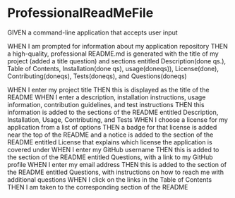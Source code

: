 # ProfessionalReadMeFile

GIVEN a command-line application that accepts user input
<!-- node.js - using node to display information in the terminal from the file -->
<!-- this is what inquirer is for -->

WHEN I am prompted for information about my application repository
THEN a high-quality, professional README.md is generated with the title of my project (added a title question) and sections entitled Description(done qs.), Table of Contents, Installation(done qs), usage(doneqs)), License(done), Contributing(doneqs), Tests(doneqs), and Questions(doneqs)

<!-- using an inquirer to display the questions - need an array of questions -->
<!-- const questions /  -->

WHEN I enter my project title
THEN this is displayed as the title of the README
WHEN I enter a description, installation instructions, usage information, contribution guidelines, and test instructions
THEN this information is added to the sections of the README entitled Description, Installation, Usage, Contributing, and Tests
WHEN I choose a license for my application from a list of options
THEN a badge for that license is added near the top of the README and a notice is added to the section of the README entitled License that explains which license the application is covered under
WHEN I enter my GitHub username
THEN this is added to the section of the README entitled Questions, with a link to my GitHub profile
WHEN I enter my email address
THEN this is added to the section of the README entitled Questions, with instructions on how to reach me with additional questions
WHEN I click on the links in the Table of Contents
THEN I am taken to the corresponding section of the README